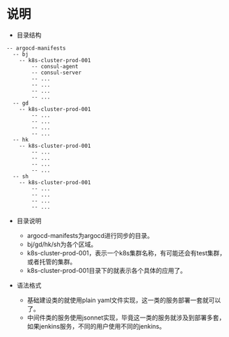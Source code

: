 # 说明


- 目录结构
```shell
-- argocd-manifests
  -- bj
    -- k8s-cluster-prod-001
        -- consul-agent
        -- consul-server
        -- ...
        -- ...
        -- ...
        -- ...
  -- gd
    -- k8s-cluster-prod-001
        -- ...
        -- ...
        -- ...
        -- ...
  -- hk
    -- k8s-cluster-prod-001
        -- ...
        -- ...
        -- ...
        -- ...
  -- sh
    -- k8s-cluster-prod-001
        -- ...
        -- ...
        -- ...
        -- ...
```


- 目录说明
    - argocd-manifests为argocd进行同步的目录。
    - bj/gd/hk/sh为各个区域。
    - k8s-cluster-prod-001，表示一个k8s集群名称，有可能还会有test集群，或者托管的集群。
    - k8s-cluster-prod-001目录下的就表示各个具体的应用了。
    
    
- 语法格式
    - 基础建设类的就使用plain yaml文件实现，这一类的服务部署一套就可以了。
    - 中间件类的服务使用jsonnet实现，毕竟这一类的服务就涉及到部署多套，如果jenkins服务，不同的用户使用不同的jenkins。